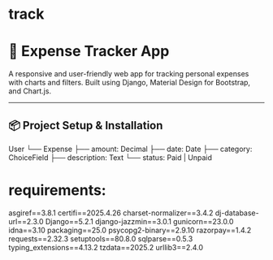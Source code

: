 # track
# 💸 Expense Tracker App

A responsive and user-friendly web app for tracking personal expenses with charts and filters. Built using Django, Material Design for Bootstrap, and Chart.js.

---

## 📦 Project Setup & Installation
User
 └── Expense
      ├── amount: Decimal
      ├── date: Date
      ├── category: ChoiceField
      ├── description: Text
      └── status: Paid | Unpaid

# requirements:
asgiref==3.8.1
certifi==2025.4.26
charset-normalizer==3.4.2
dj-database-url==2.3.0
Django==5.2.1
django-jazzmin==3.0.1
gunicorn==23.0.0
idna==3.10
packaging==25.0
psycopg2-binary==2.9.10
razorpay==1.4.2
requests==2.32.3
setuptools==80.8.0
sqlparse==0.5.3
typing_extensions==4.13.2
tzdata==2025.2
urllib3==2.4.0
